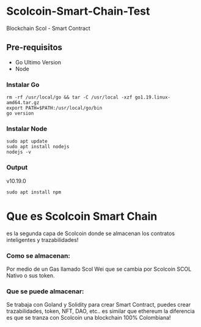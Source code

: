 # Scolcoin-Smart-Chain-Test
Blockchain Scol - Smart Contract

## Pre-requisitos
-  Go Ultimo Version
- Node

### Instalar Go
```
rm -rf /usr/local/go && tar -C /usr/local -xzf go1.19.linux-amd64.tar.gz
export PATH=$PATH:/usr/local/go/bin
go version
```
### Instalar Node
```
sudo apt update
sudo apt install nodejs
nodejs -v
```

### Output
v10.19.0

`sudo apt install npm`

# Que es Scolcoin Smart Chain
es la segunda capa de Scolcoin donde se almacenan los contratos inteligentes y trazabilidades!

### Como se almacenan:
Por medio de un Gas llamado Scol Wei que se cambia por Scolcoin SCOL Nativo o sus token.

### Que se puede almacenar:
Se trabaja con Goland y Solidity para crear Smart Contract, puedes crear trazabilidades, token, NFT, DAO, etc.. es similar que ethereum la diferencia es que se tranza con Scolcoin una blockchain 100% Colombiana!
